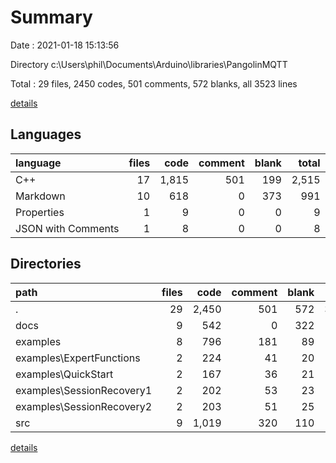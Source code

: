 # Summary

Date : 2021-01-18 15:13:56

Directory c:\Users\phil\Documents\Arduino\libraries\PangolinMQTT

Total : 29 files,  2450 codes, 501 comments, 572 blanks, all 3523 lines

[details](details.md)

## Languages
| language | files | code | comment | blank | total |
| :--- | ---: | ---: | ---: | ---: | ---: |
| C++ | 17 | 1,815 | 501 | 199 | 2,515 |
| Markdown | 10 | 618 | 0 | 373 | 991 |
| Properties | 1 | 9 | 0 | 0 | 9 |
| JSON with Comments | 1 | 8 | 0 | 0 | 8 |

## Directories
| path | files | code | comment | blank | total |
| :--- | ---: | ---: | ---: | ---: | ---: |
| . | 29 | 2,450 | 501 | 572 | 3,523 |
| docs | 9 | 542 | 0 | 322 | 864 |
| examples | 8 | 796 | 181 | 89 | 1,066 |
| examples\ExpertFunctions | 2 | 224 | 41 | 20 | 285 |
| examples\QuickStart | 2 | 167 | 36 | 21 | 224 |
| examples\SessionRecovery1 | 2 | 202 | 53 | 23 | 278 |
| examples\SessionRecovery2 | 2 | 203 | 51 | 25 | 279 |
| src | 9 | 1,019 | 320 | 110 | 1,449 |

[details](details.md)